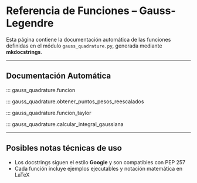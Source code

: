 # Referencia de Funciones – Gauss-Legendre

Esta página contiene la documentación automática de las funciones definidas en el módulo `gauss_quadrature.py`, generada mediante **mkdocstrings**.

---

## Documentación Automática

::: gauss_quadrature.funcion

::: gauss_quadrature.obtener_puntos_pesos_reescalados

::: gauss_quadrature.funcion_taylor

::: gauss_quadrature.calcular_integral_gaussiana

---

## Posibles notas técnicas de uso

- Los docstrings siguen el estilo **Google** y son compatibles con PEP 257
- Cada función incluye ejemplos ejecutables y notación matemática en LaTeX
